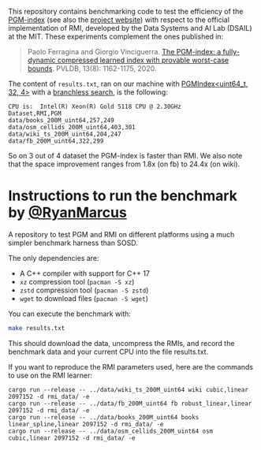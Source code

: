 This repository contains benchmarking code to test the efficiency of the [PGM-index](https://github.com/gvinciguerra/PGM-index) (see also the [project website](https://pgm.di.unipi.it)) with respect to the official implementation of RMI, developed by the Data Systems and AI Lab (DSAIL) at the MIT.
These experiments complement the ones published in:

> Paolo Ferragina and Giorgio Vinciguerra. [The PGM-index: a fully-dynamic compressed learned index with provable worst-case bounds](http://www.vldb.org/pvldb/vol13/p1162-ferragina.pdf). PVLDB, 13(8): 1162-1175, 2020.

The content of `results.txt`, ran on our machine with [PGMIndex<uint64_t, 32, 4>](https://github.com/gvinciguerra/rmi_pgm/blob/357acf668c22f927660d6ed11a15408f722ea348/main.cpp#L142) with a [branchless search](https://github.com/gvinciguerra/rmi_pgm/blob/357acf668c22f927660d6ed11a15408f722ea348/main.cpp#L145), is the following:

```
CPU is:  Intel(R) Xeon(R) Gold 5118 CPU @ 2.30GHz
Dataset,RMI,PGM
data/books_200M_uint64,257,249
data/osm_cellids_200M_uint64,403,301
data/wiki_ts_200M_uint64,204,247
data/fb_200M_uint64,322,299
```

So on 3 out of 4 dataset the PGM-index is faster than RMI. We also note that the space improvement ranges from 1.8x (on fb) to 24.4x (on wiki). 

# Instructions to run the benchmark by [@RyanMarcus](https://github.com/RyanMarcus)

A repository to test PGM and RMI on different platforms using a much simpler benchmark harness than SOSD.

The only dependencies are:

* A C++ compiler with support for C++ 17
* `xz` compression tool (`pacman -S xz`)
* `zstd` compression tool (`pacman -S zstd`)
* `wget` to download files (`pacman -S wget`)

You can execute the benchmark with:
```bash
make results.txt
```

This should download the data, uncompress the RMIs, and record the benchmark data and your current CPU into the file results.txt.


If you want to reproduce the RMI parameters used, here are the commands to use on the RMI learner:
```
cargo run --release -- ../data/wiki_ts_200M_uint64 wiki cubic,linear 2097152 -d rmi_data/ -e
cargo run --release -- ../data/fb_200M_uint64 fb robust_linear,linear 2097152 -d rmi_data/ -e
cargo run --release -- ../data/books_200M_uint64 books linear_spline,linear 2097152 -d rmi_data/ -e
cargo run --release -- ../data/osm_cellids_200M_uint64 osm cubic,linear 2097152 -d rmi_data/ -e
```
